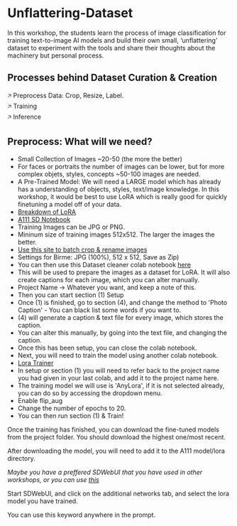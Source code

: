 # Unflattering-Dataset
In this workshop, the students learn the process of image classification for training text-to-image AI models and build their own small, ‘unflattering’ dataset to experiment with the tools and share their thoughts about the machinery but personal process.

## Processes behind Dataset Curation & Creation

🡥 Preprocess Data: Crop, Resize, Label.<br/>
🡥 Training<br/>
🡥 Inference<br/>

## Preprocess: What will we need?

* Small Collection of Images ~20-50 (the more the better)
* For faces or portraits the number of images can be lower, but for more complex objets, styles, concepts ~50-100 images are needed.
* A Pre-Trained Model: We will need a LARGE model which has already has a understanding of objects, styles, text/image knowledge. In this workshop, it would be best to use LoRA which is really good for quickly finetuning a model off of your data.
* [Breakdown of LoRA](https://softwarekeep.com/help-center/how-to-use-stable-diffusion-lora-models)
* [A111 SD Notebook](https://github.com/AUTOMATIC1111/stable-diffusion-webui)
* Training Images can be JPG or PNG.
* Mininum size of training images 512x512. The larger the images the better.
* [Use this site to batch crop & rename images](https://www.birme.net/?image_format=jpeg&quality_jpeg=100&rename=EnterNameHere-XXX)
* Settings for Birme: JPG (100%), 512 x 512, Save as Zip)
* You can then use this Dataset cleaner colab notebook [here](https://colab.research.google.com/drive/1pxk4SovIhZl4HaLmBJo50ZjCKOuofMwb#scrollTo=WBFik7accyDz)
* This will be used to prepare the images as a dataset for LoRA. It will also create captions for each image, which you can alter manually.
* Project Name -> Whatever you want, and keep a note of this.
* Then you can start section (1) Setup
* Once (1) is finished, go to section (4), and change the method to 'Photo Caption' - You can black list some words if you want to.
* (4) will generate a caption & text file for every image, which stores the caption.
* You can alter this manually, by going into the text file, and changing the caption.
* Once this has been setup, you can close the colab notebook.
* Next, you will need to train the model using another colab notebook.
* [Lora Trainer](https://colab.research.google.com/drive/1-D0l9UdkmUx25EonusH0ZGtzqqPWgo_c#scrollTo=OglZzI_ujZq-)
* In setup or section (1) you will need to refer back to the project name you had given in your last colab, and add it to the project name here.
* The training model we will use is 'AnyLora', if it is not selected already, you can do so by accessing the dropdown menu.
* Enable flip_aug
* Change the number of epochs to 20.
* You can then run section (1) & Train!

Once the training has finished, you can download the fine-tuned models from the project folder. You should download the highest one/most recent.

After downloading the model, you will need to add it to the A111 model/lora directory.

_Maybe you have a preffered SDWebUI that you have used in other workshops, or you can use [this](https://colab.research.google.com/github/TheLastBen/fast-stable-diffusion/blob/main/fast_stable_diffusion_AUTOMATIC1111.ipynb#scrollTo=PjzwxTkPSPHf)_

Start SDWebUI, and click on the additional networks tab, and select the lora model you have trained.

You can use this keyword anywhere in the prompt.

